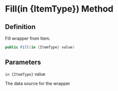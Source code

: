 # Fill(in {ItemType}) Method

## Definition
Fill wrapper from Item.

```C#
public Fill(in {ItemType} value)
```

## Parameters
`in {ItemType}` value

The data source for the wrapper
